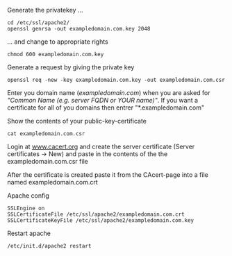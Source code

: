 Generate the privatekey ...

	cd /etc/ssl/apache2/
	openssl genrsa -out exampledomain.com.key 2048

... and change to appropriate rights

	chmod 600 exampledomain.com.key

Generate a request by giving the private key

	openssl req -new -key exampledomain.com.key -out exampledomain.com.csr

Enter you domain name (*exampledomain.com*) when you are asked for *"Common Name (e.g. server FQDN or YOUR name)"*. If you want a certificate for all of you domains then entrer  "*.exampledomain.com"

Show the contents of your public-key-certificate

	cat exampledomain.com.csr

Login at www.cacert.org and create the server certificate (Server certificates -> New) and paste in the contents of the the exampledomain.com.csr file

After the certificate is created paste it from the CAcert-page into a file named exampledomain.com.crt

Apache config

	SSLEngine on
	SSLCertificateFile /etc/ssl/apache2/exampledomain.com.crt
	SSLCertificateKeyFile /etc/ssl/apache2/exampledomain.com.key

Restart apache

	/etc/init.d/apache2 restart
